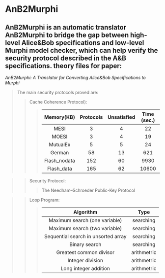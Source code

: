 AnB2Murphi
====
AnB2Murphi is an automatic translator AnB2Murphi to bridge the gap between high-level Alice&Bob specifications and low-level Murphi model checker, which can help verify the security protocol described in the A&B specifications.
theory files for paper:<br>
---
*AnB2Murphi: A Translator for Converting Alice\&Bob Specifications to Murphi*<br>
>The main security protocols proved are:<br>
>>Cache Coherence Protocol):<br>
>>>|Memory(KB)|Protocols | Unsatisfied  | Time (sec.) | Memory
>>>|:---:|:---:|:---:|:---:|:---:|
>>>|MESI|3|4|22|87|
>>>|MOESI|3|4|19|59|
>>>|MutualEx|5|5|24|59|
>>>German|58|13|621|2433|
>>>Flash_nodata|152|60|9930|109660|
>>>Flash_data|165|62|10600|71276|

>>Security Protocol:<br>
>>>The Needham–Schroeder Public-Key Protocol<br>

>>Loop Program:<br>
>>>|Algorithm|Type|
>>>|:---:|:---:|
>>>|Maximum search (one variable)| searching|
>>>|Maximum search (two variable)| searching|
>>>|Sequential search in unsorted array| searching|
>>>|Binary search|searching
>>>|Greatest common divisor|arithmetric|
>>>|Integer division|arithmetric|
>>>|Long integer addition|arithmetric|
